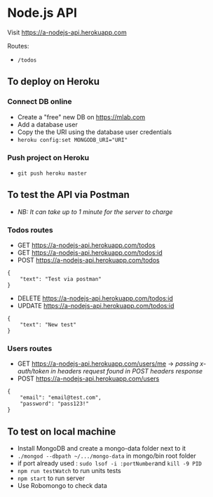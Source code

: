 # Node.js API

Visit https://a-nodejs-api.herokuapp.com

Routes:
- ```/todos```

## To deploy on Heroku

### Connect DB online
- Create a "free" new DB on https://mlab.com
- Add a database user
- Copy the the URI using the database user credentials
- ```heroku config:set MONGODB_URI="URI"```

### Push project on Heroku
- ```git push heroku master```

## To test the API via Postman
- *NB: It can take up to 1 minute for the server to charge*

### Todos routes
- GET https://a-nodejs-api.herokuapp.com/todos
- GET https://a-nodejs-api.herokuapp.com/todos:id
- POST https://a-nodejs-api.herokuapp.com/todos
```
{
    "text": "Test via postman"
}
```
- DELETE https://a-nodejs-api.herokuapp.com/todos:id
- UPDATE https://a-nodejs-api.herokuapp.com/todos:id
```
{
	"text": "New test"
}
```

### Users routes
- GET https://a-nodejs-api.herokuapp.com/users/me
-> *passing x-auth/token in headers request found in POST headers response*
- POST https://a-nodejs-api.herokuapp.com/users
```
{
	"email": "email@test.com",
	"password": "pass123!"
}
```

## To test on local machine
- Install MongoDB and create a mongo-data folder next to it
- ```./mongod --dbpath ~/.../mongo-data``` in mongo/bin root folder
- if port already used : ```sudo lsof -i :portNumber```and ```kill -9 PID```
- ```npm run testWatch``` to run units tests
- ```npm start``` to run server
- Use Robomongo to check data
